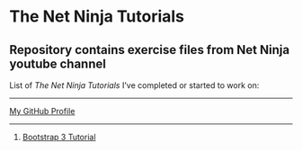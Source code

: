 # The Net Ninja Tutorials

## Repository contains exercise files from Net Ninja youtube channel

List of *The Net Ninja Tutorials* I've completed or started to work on: 

---
[My GitHub Profile](https://github.com/skwirowski "Paweł Skwirowski GitHub")

---
01. [Bootstrap 3 Tutorial](https://www.youtube.com/playlist?list=PL4cUxeGkcC9g_69kOfXICzT_hZ79_td99 "The Net Ninja - Bootstrap 3 Tutorial")


